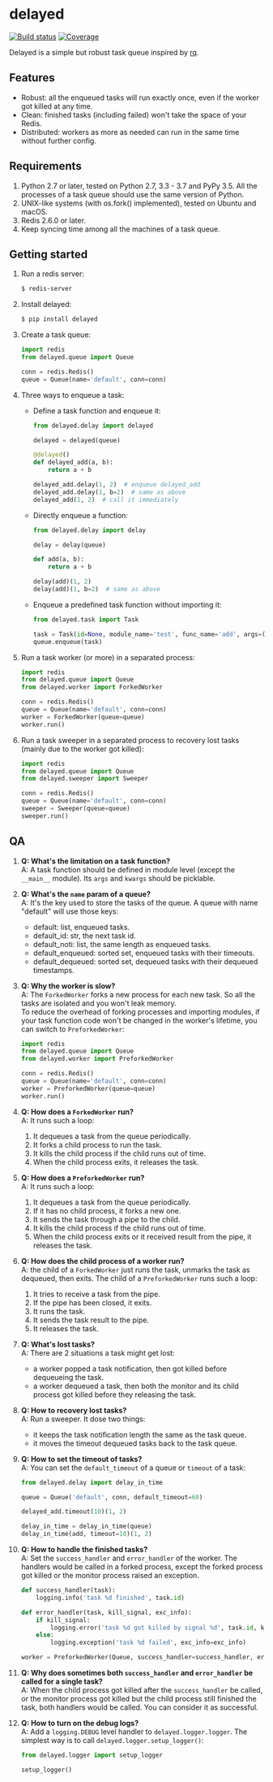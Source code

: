 # delayed
[![Build status](https://travis-ci.org/yizhisec/delayed.svg?branch=master)](https://secure.travis-ci.org/yizhisec/delayed)
[![Coverage](https://codecov.io/gh/yizhisec/delayed/branch/master/graph/badge.svg)](https://codecov.io/gh/yizhisec/delayed)

Delayed is a simple but robust task queue inspired by [rq](https://python-rq.org/).

## Features

* Robust: all the enqueued tasks will run exactly once, even if the worker got killed at any time.
* Clean: finished tasks (including failed) won't take the space of your Redis.
* Distributed: workers as more as needed can run in the same time without further config.

## Requirements

1. Python 2.7 or later, tested on Python 2.7, 3.3 - 3.7 and PyPy 3.5. All the processes of a task queue should use the same version of Python. 
2. UNIX-like systems (with os.fork() implemented), tested on Ubuntu and macOS.
3. Redis 2.6.0 or later.
4. Keep syncing time among all the machines of a task queue.

## Getting started

1. Run a redis server:

    ```bash
    $ redis-server
    ```

2. Install delayed:

    ```bash
    $ pip install delayed
    ```

3. Create a task queue:

    ```python
    import redis
    from delayed.queue import Queue

    conn = redis.Redis()
    queue = Queue(name='default', conn=conn)
    ```

4. Three ways to enqueue a task:

    * Define a task function and enqueue it:

        ```python
        from delayed.delay import delayed

        delayed = delayed(queue)

        @delayed()
        def delayed_add(a, b):
            return a + b

        delayed_add.delay(1, 2)  # enqueue delayed_add
        delayed_add.delay(1, b=2)  # same as above
        delayed_add(1, 2)  # call it immediately
        ```

    * Directly enqueue a function:

        ```python
        from delayed.delay import delay

        delay = delay(queue)

        def add(a, b):
            return a + b

        delay(add)(1, 2)
        delay(add)(1, b=2)  # same as above
        ```
    * Enqueue a predefined task function without importing it:

        ```python
        from delayed.task import Task

        task = Task(id=None, module_name='test', func_name='add', args=(1, 2))
        queue.enqueue(task)
        ```

5. Run a task worker (or more) in a separated process:

    ```python
    import redis
    from delayed.queue import Queue
    from delayed.worker import ForkedWorker

    conn = redis.Redis()
    queue = Queue(name='default', conn=conn)
    worker = ForkedWorker(queue=queue)
    worker.run()
    ```

6. Run a task sweeper in a separated process to recovery lost tasks (mainly due to the worker got killed):

    ```python
    import redis
    from delayed.queue import Queue
    from delayed.sweeper import Sweeper

    conn = redis.Redis()
    queue = Queue(name='default', conn=conn)
    sweeper = Sweeper(queue=queue)
    sweeper.run()
    ```

## QA

1. **Q: What's the limitation on a task function?**  
A: A task function should be defined in module level (except the `__main__` module). Its `args` and `kwargs` should be picklable. 

2. **Q: What's the `name` param of a queue?**  
A: It's the key used to store the tasks of the queue. A queue with name "default" will use those keys:
    * default: list, enqueued tasks.
    * default_id: str, the next task id.
    * default_noti: list, the same length as enqueued tasks.
    * default_enqueued: sorted set, enqueued tasks with their timeouts.
    * default_dequeued: sorted set, dequeued tasks with their dequeued timestamps.

3. **Q: Why the worker is slow?**  
A: The `ForkedWorker` forks a new process for each new task. So all the tasks are isolated and you won't leak memory.  
To reduce the overhead of forking processes and importing modules, if your task function code won't be changed in the worker's lifetime, you can switch to `PreforkedWorker`:

    ```python
    import redis
    from delayed.queue import Queue
    from delayed.worker import PreforkedWorker

    conn = redis.Redis()
    queue = Queue(name='default', conn=conn)
    worker = PreforkedWorker(queue=queue)
    worker.run()
    ```

4. **Q: How does a `ForkedWorker` run?**  
A: It runs such a loop:
    1. It dequeues a task from the queue periodically.
    2. It forks a child process to run the task.
    3. It kills the child process if the child runs out of time.
    4. When the child process exits, it releases the task.

5. **Q: How does a `PreforkedWorker` run?**  
A: It runs such a loop:
    1. It dequeues a task from the queue periodically.
    2. If it has no child process, it forks a new one.
    3. It sends the task through a pipe to the child.
    4. It kills the child process if the child runs out of time.
    5. When the child process exits or it received result from the pipe, it releases the task.

6. **Q: How does the child process of a worker run?**  
A: the child of a `ForkedWorker` just runs the task, unmarks the task as dequeued, then exits.
The child of a `PreforkedWorker` runs such a loop:
    1. It tries to receive a task from the pipe.
    2. If the pipe has been closed, it exits.
    3. It runs the task.
    4. It sends the task result to the pipe.
    5. It releases the task.

7. **Q: What's lost tasks?**  
A: There are 2 situations a task might get lost:
    * a worker popped a task notification, then got killed before dequeueing the task.
    * a worker dequeued a task, then both the monitor and its child process got killed before they releasing the task.

8. **Q: How to recovery lost tasks?**  
A: Run a sweeper. It dose two things:
    * it keeps the task notification length the same as the task queue.
    * it moves the timeout dequeued tasks back to the task queue.

9. **Q: How to set the timeout of tasks?**  
A: You can set the `default_timeout` of a queue or `timeout` of a task:

    ```python
    from delayed.delay import delay_in_time

    queue = Queue('default', conn, default_timeout=60)

    delayed_add.timeout(10)(1, 2)

    delay_in_time = delay_in_time(queue)
    delay_in_time(add, timeout=10)(1, 2)
    ```

10. **Q: How to handle the finished tasks?**  
A: Set the `success_handler` and `error_handler` of the worker. The handlers would be called in a forked process, except the forked process got killed or the monitor process raised an exception.

    ```python
    def success_handler(task):
        logging.info('task %d finished', task.id)

    def error_handler(task, kill_signal, exc_info):
        if kill_signal:
            logging.error('task %d got killed by signal %d', task.id, kill_signal)
        else:
            logging.exception('task %d failed', exc_info=exc_info)

    worker = PreforkedWorker(Queue, success_handler=success_handler, error_handler=error_handler)
    ```

11. **Q: Why does sometimes both `success_handler` and `error_handler` be called for a single task?**  
A: When the child process got killed after the `success_handler` be called, or the monitor process got killed but the child process still finished the task, both handlers would be called. You can consider it as successful.

12. **Q: How to turn on the debug logs?**  
A: Add a `logging.DEBUG` level handler to `delayed.logger.logger`. The simplest way is to call `delayed.logger.setup_logger()`:
    ```python
    from delayed.logger import setup_logger

    setup_logger()
    ```
